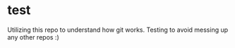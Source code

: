 # test

Utilizing this repo to understand how git works.  Testing to avoid messing up any other repos :)
